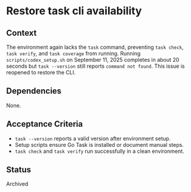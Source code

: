 # Restore task cli availability

## Context
The environment again lacks the `task` command, preventing `task check`,
`task verify`, and `task coverage` from running. Running `scripts/codex_setup.sh`
on September 11, 2025 completes in about 20 seconds but `task --version` still
reports `command not found`. This issue is reopened to restore the CLI.

## Dependencies
None.

## Acceptance Criteria
- `task --version` reports a valid version after environment setup.
- Setup scripts ensure Go Task is installed or document manual steps.
- `task check` and `task verify` run successfully in a clean environment.

## Status
Archived

